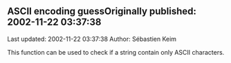 ## ASCII encoding guessOriginally published: 2002-11-22 03:37:38 
Last updated: 2002-11-22 03:37:38 
Author: Sébastien Keim 
 
This function can be used to check if a string contain only ASCII characters.